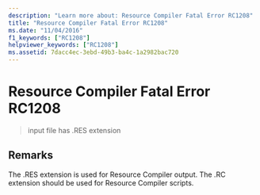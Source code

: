 ```yaml
---
description: "Learn more about: Resource Compiler Fatal Error RC1208"
title: "Resource Compiler Fatal Error RC1208"
ms.date: "11/04/2016"
f1_keywords: ["RC1208"]
helpviewer_keywords: ["RC1208"]
ms.assetid: 7dacc4ec-3ebd-49b3-ba4c-1a2982bac720
---
```

# Resource Compiler Fatal Error RC1208

> input file has .RES extension

## Remarks

The .RES extension is used for Resource Compiler output. The .RC extension should be used for Resource Compiler scripts.
